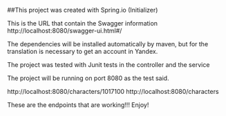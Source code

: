 

##This project was created with Spring.io (Initializer)


This is the URL that contain the Swagger information http://localhost:8080/swagger-ui.html#/

The dependencies will be installed automatically by maven, but for the translation is necessary to get an account in Yandex.

The project was tested with Junit tests in the controller and the service

The project will be running on port 8080 as the test said.

http://localhost:8080/characters/1017100
http://localhost:8080/characters

These are the endpoints that are working!!! Enjoy!